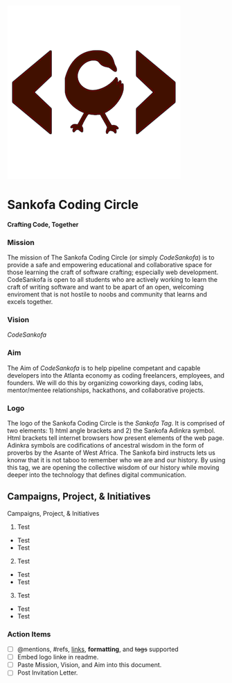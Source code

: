 ![SankofaCodingCircle Logo](/sankofaCode.gif?raw=true "Sankofa Tag")
# Sankofa Coding Circle
#### Crafting Code, Together

### Mission
The mission of The Sankofa Coding Circle (or simply *CodeSankofa*) is to provide a safe and empowering educational and collaborative space for those learning the craft of software crafting; especially web development.  CodeSankofa is open to all students who are actively working to learn the craft of writing software and want to be apart of an open, welcoming enviroment that is not hostile to noobs and community that learns and excels together.  

### Vision
*CodeSankofa* 

### Aim
The Aim of *CodeSankofa* is to help pipeline competant and capable developers into the Atlanta economy as coding freelancers, employees, and founders.  We will do this by organizing coworking days, coding labs, mentor/mentee relationships, hackathons, and collaborative projects.

### Logo
The logo of the Sankofa Coding Circle is the *Sankofa Tag*.  It is comprised of two elements: 1) html angle brackets and 2) the Sankofa Adinkra symbol.  Html brackets tell internet browsers how present elements of the web page.  Adinkra symbols are codifications of ancestral wisdom in the form of proverbs by the Asante of West Africa. The Sankofa bird instructs lets us knonw that it is not taboo to remember who we are and our history.  By using this tag, we are opening the collective wisdom of our history while moving deeper into the technology that defines digital communication. 

## Campaigns, Project, & Initiatives
Campaigns, Project, & Initiatives

1. Test
 * Test
 * Test
2. Test
 * Test
 * Test
3. Test
 * Test
 * Test

### Action Items
- [ ] @mentions, #refs, [links](), **formatting**, and <del>tags</del> supported
- [ ] Embed logo linke in readme.
- [ ] Paste Mission, Vision, and Aim into this document. 
- [ ] Post Invitation Letter.
